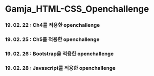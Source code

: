 # Gamja_HTML-CSS_Openchallenge

### 19. 02. 22 : Ch4를 적용한 openchallenge
### 19. 02. 25 : Ch5를 적용한 openchallenge
### 19. 02. 26 : Bootstrap을 적용한 openchallenge
### 19. 02. 28 : Javascript를 적용한 openchallenge
